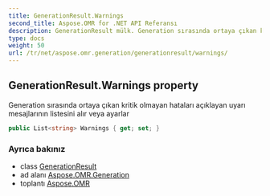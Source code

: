 ```yaml
---
title: GenerationResult.Warnings
second_title: Aspose.OMR for .NET API Referansı
description: GenerationResult mülk. Generation sırasında ortaya çıkan kritik olmayan hataları açıklayan uyarı mesajlarının listesini alır veya ayarlar
type: docs
weight: 50
url: /tr/net/aspose.omr.generation/generationresult/warnings/
---
```

## GenerationResult.Warnings property

Generation sırasında ortaya çıkan kritik olmayan hataları açıklayan uyarı mesajlarının listesini alır veya ayarlar

```csharp
public List<string> Warnings { get; set; }
```

### Ayrıca bakınız

* class [GenerationResult](../)
* ad alanı [Aspose.OMR.Generation](../../generationresult/)
* toplantı [Aspose.OMR](../../../)


